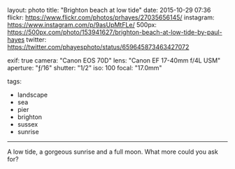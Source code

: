 layout: photo
title: "Brighton beach at low tide"
date: 2015-10-29 07:36
flickr: https://www.flickr.com/photos/prhayes/27035656145/
instagram: https://www.instagram.com/p/9asUpMtFLe/
500px: https://500px.com/photo/153941627/brighton-beach-at-low-tide-by-paul-hayes
twitter: https://twitter.com/phayesphoto/status/659645873463427072

exif: true
camera: "Canon EOS 70D"
lens: "Canon EF 17-40mm f/4L USM"
aperture: "ƒ/16"
shutter: "1/2"
iso: 100
focal: "17.0mm"

tags:
  - landscape
  - sea
  - pier
  - brighton
  - sussex
  - sunrise
---

A low tide, a gorgeous sunrise and a full moon. What more could you ask for?
